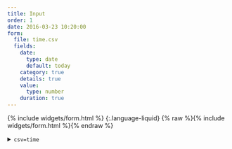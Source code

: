 ```yaml
---
title: Input
order: 1
date: 2016-03-23 10:20:00
form:
  file: time.csv
  fields:
    date:
      type: date
      default: today
    category: true
    details: true
    value:
      type: number
    duration: true
---
```

{% include widgets/form.html %}
{:.language-liquid}
    {% raw %}{% include widgets/form.html %}{% endraw %}

<details markdown=1>
<summary><code>csv=time</code></summary>

{% include widgets/view.html csv="time" %}

</details>